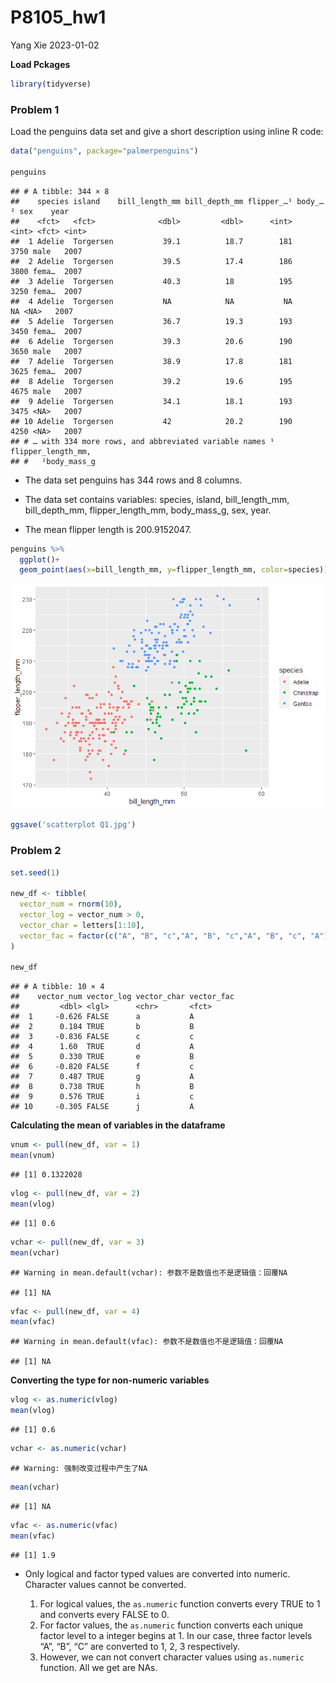 P8105_hw1
================
Yang Xie
2023-01-02

**Load Pckages**

``` r
library(tidyverse)
```

### Problem 1

Load the penguins data set and give a short description using inline R
code:

``` r
data("penguins", package="palmerpenguins")

penguins
```

    ## # A tibble: 344 × 8
    ##    species island    bill_length_mm bill_depth_mm flipper_…¹ body_…² sex    year
    ##    <fct>   <fct>              <dbl>         <dbl>      <int>   <int> <fct> <int>
    ##  1 Adelie  Torgersen           39.1          18.7        181    3750 male   2007
    ##  2 Adelie  Torgersen           39.5          17.4        186    3800 fema…  2007
    ##  3 Adelie  Torgersen           40.3          18          195    3250 fema…  2007
    ##  4 Adelie  Torgersen           NA            NA           NA      NA <NA>   2007
    ##  5 Adelie  Torgersen           36.7          19.3        193    3450 fema…  2007
    ##  6 Adelie  Torgersen           39.3          20.6        190    3650 male   2007
    ##  7 Adelie  Torgersen           38.9          17.8        181    3625 fema…  2007
    ##  8 Adelie  Torgersen           39.2          19.6        195    4675 male   2007
    ##  9 Adelie  Torgersen           34.1          18.1        193    3475 <NA>   2007
    ## 10 Adelie  Torgersen           42            20.2        190    4250 <NA>   2007
    ## # … with 334 more rows, and abbreviated variable names ¹​flipper_length_mm,
    ## #   ²​body_mass_g

-   The data set penguins has 344 rows and 8 columns.

-   The data set contains variables: species, island, bill_length_mm,
    bill_depth_mm, flipper_length_mm, body_mass_g, sex, year.

-   The mean flipper length is 200.9152047.

``` r
penguins %>%
  ggplot()+
  geom_point(aes(x=bill_length_mm, y=flipper_length_mm, color=species))
```

![](hw1_files/figure-gfm/unnamed-chunk-3-1.png)<!-- -->

``` r
ggsave('scatterplot Q1.jpg')
```

### Problem 2

``` r
set.seed(1)

new_df <- tibble(
  vector_num = rnorm(10),
  vector_log = vector_num > 0,
  vector_char = letters[1:10],
  vector_fac = factor(c("A", "B", "c","A", "B", "c","A", "B", "c", "A"))
)

new_df
```

    ## # A tibble: 10 × 4
    ##    vector_num vector_log vector_char vector_fac
    ##         <dbl> <lgl>      <chr>       <fct>     
    ##  1     -0.626 FALSE      a           A         
    ##  2      0.184 TRUE       b           B         
    ##  3     -0.836 FALSE      c           c         
    ##  4      1.60  TRUE       d           A         
    ##  5      0.330 TRUE       e           B         
    ##  6     -0.820 FALSE      f           c         
    ##  7      0.487 TRUE       g           A         
    ##  8      0.738 TRUE       h           B         
    ##  9      0.576 TRUE       i           c         
    ## 10     -0.305 FALSE      j           A

**Calculating the mean of variables in the dataframe**

``` r
vnum <- pull(new_df, var = 1)
mean(vnum)
```

    ## [1] 0.1322028

``` r
vlog <- pull(new_df, var = 2)
mean(vlog)
```

    ## [1] 0.6

``` r
vchar <- pull(new_df, var = 3)
mean(vchar)
```

    ## Warning in mean.default(vchar): 参数不是数值也不是逻辑值：回覆NA

    ## [1] NA

``` r
vfac <- pull(new_df, var = 4)
mean(vfac)
```

    ## Warning in mean.default(vfac): 参数不是数值也不是逻辑值：回覆NA

    ## [1] NA

**Converting the type for non-numeric variables**

``` r
vlog <- as.numeric(vlog)
mean(vlog)
```

    ## [1] 0.6

``` r
vchar <- as.numeric(vchar)
```

    ## Warning: 强制改变过程中产生了NA

``` r
mean(vchar)
```

    ## [1] NA

``` r
vfac <- as.numeric(vfac)
mean(vfac)
```

    ## [1] 1.9

-   Only logical and factor typed values are converted into numeric.
    Character values cannot be converted.

    1.  For logical values, the `as.numeric` function converts every
        TRUE to 1 and converts every FALSE to 0.
    2.  For factor values, the `as.numeric` function converts each
        unique factor level to a integer begins at 1. In our case, three
        factor levels “A”, “B”, “C” are converted to 1, 2, 3
        respectively.
    3.  However, we can not convert character values using `as.numeric`
        function. All we get are NAs.
